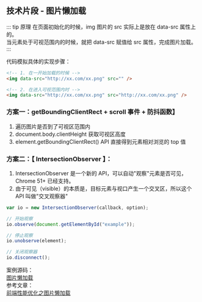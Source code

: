 ## 技术片段 - 图片懒加载

::: tip 原理
在页面初始化的时候，img 图片的 src 实际上是放在 data-src 属性上的。<br/>
当元素处于可视范围内的时候，就把 data-src 赋值给 src 属性，完成图片加载。
:::

代码模拟具体的实现步骤：

```html
<!-- 1. 在一开始加载的时候 -->
<img data-src="http://xx.com/xx.png" src="" />

<!-- 2. 在进入可视范围内时 -->
<img data-src="http://xx.com/xx.png" src="http://xx.com/xx.png" />
```

### 方案一：getBoundingClientRect + scroll 事件 + 防抖函数】

1. 遍历图片是否到了可视区范围内
2. document.body.clientHeight 获取可视区高度
3. element.getBoundingClientRect() API 直接得到元素相对浏览的 top 值

### 方案二：【 IntersectionObserver 】：

1. IntersectionObserver 是一个新的 API，可以自动"观察"元素是否可见，Chrome 51+ 已经支持。
2. 由于可见（visible）的本质是，目标元素与视口产生一个交叉区，所以这个 API 叫做"交叉观察器"

```js
var io = new IntersectionObserver(callback, option);

// 开始观察
io.observe(document.getElementById("example"));

// 停止观察
io.unobserve(element);

// 关闭观察器
io.disconnect();
```

案例源码：<br />
<a href="https://github.com/bobo88/project-basis/tree/main/img-lazy-load-basis" target="_blank">图片懒加载 </a><br />
参考文章：<br />
<a href="https://segmentfault.com/a/1190000038413073" target="_blank">前端性能优化之图片懒加载</a><br />
